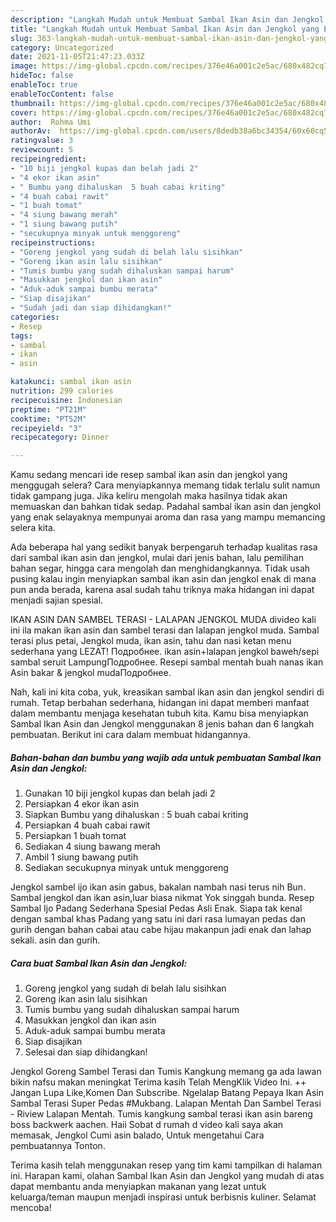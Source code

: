 ```yaml
---
description: "Langkah Mudah untuk Membuat Sambal Ikan Asin dan Jengkol yang Enak Banget"
title: "Langkah Mudah untuk Membuat Sambal Ikan Asin dan Jengkol yang Enak Banget"
slug: 363-langkah-mudah-untuk-membuat-sambal-ikan-asin-dan-jengkol-yang-enak-banget
category: Uncategorized
date: 2021-11-05T21:47:23.033Z
image: https://img-global.cpcdn.com/recipes/376e46a001c2e5ac/680x482cq70/sambal-ikan-asin-dan-jengkol-foto-resep-utama.jpg
hideToc: false
enableToc: true
enableTocContent: false
thumbnail: https://img-global.cpcdn.com/recipes/376e46a001c2e5ac/680x482cq70/sambal-ikan-asin-dan-jengkol-foto-resep-utama.jpg
cover: https://img-global.cpcdn.com/recipes/376e46a001c2e5ac/680x482cq70/sambal-ikan-asin-dan-jengkol-foto-resep-utama.jpg
author:  Rohma Umi
authorAv:  https://img-global.cpcdn.com/users/8dedb38a6bc34354/60x60cq50/avatar.jpg
ratingvalue: 3
reviewcount: 5
recipeingredient:
- "10 biji jengkol kupas dan belah jadi 2"
- "4 ekor ikan asin"
- " Bumbu yang dihaluskan  5 buah cabai kriting"
- "4 buah cabai rawit"
- "1 buah tomat"
- "4 siung bawang merah"
- "1 siung bawang putih"
- "secukupnya minyak untuk menggoreng"
recipeinstructions:
- "Goreng jengkol yang sudah di belah lalu sisihkan"
- "Goreng ikan asin lalu sisihkan"
- "Tumis bumbu yang sudah dihaluskan sampai harum"
- "Masukkan jengkol dan ikan asin"
- "Aduk-aduk sampai bumbu merata"
- "Siap disajikan"
- "Sudah jadi dan siap dihidangkan!"
categories:
- Resep
tags:
- sambal
- ikan
- asin

katakunci: sambal ikan asin 
nutrition: 299 calories
recipecuisine: Indonesian
preptime: "PT21M"
cooktime: "PT52M"
recipeyield: "3"
recipecategory: Dinner

---
```



Kamu sedang mencari ide resep sambal ikan asin dan jengkol yang menggugah selera? Cara menyiapkannya memang tidak terlalu sulit namun tidak gampang juga. Jika keliru mengolah maka hasilnya tidak akan memuaskan dan bahkan tidak sedap. Padahal sambal ikan asin dan jengkol yang enak selayaknya mempunyai aroma dan rasa yang mampu memancing selera kita.


Ada beberapa hal yang sedikit banyak berpengaruh terhadap kualitas rasa dari sambal ikan asin dan jengkol, mulai dari jenis bahan, lalu pemilihan bahan segar, hingga cara mengolah dan menghidangkannya. Tidak usah pusing kalau ingin menyiapkan sambal ikan asin dan jengkol enak di mana pun anda berada, karena asal sudah tahu triknya maka hidangan ini dapat menjadi sajian spesial.

IKAN ASIN DAN SAMBEL TERASI - LALAPAN JENGKOL MUDA divideo kali ini ila makan ikan asin dan sambel terasi dan lalapan jengkol muda. Sambal terasi plus petai, Jengkol muda, ikan asin, tahu dan nasi ketan menu sederhana yang LEZAT! Подробнее. ikan asin+lalapan jengkol baweh/sepi sambal seruit LampungПодробнее. Resepi sambal mentah buah nanas ikan Asin bakar &amp; jengkol mudaПодробнее.


Nah, kali ini kita coba, yuk, kreasikan sambal ikan asin dan jengkol sendiri di rumah. Tetap berbahan sederhana, hidangan ini dapat memberi manfaat dalam membantu menjaga kesehatan tubuh kita. Kamu bisa menyiapkan Sambal Ikan Asin dan Jengkol menggunakan 8 jenis bahan dan 6 langkah pembuatan. Berikut ini cara dalam membuat hidangannya.

<!--inarticleads1-->

##### Bahan-bahan dan bumbu yang wajib ada untuk pembuatan Sambal Ikan Asin dan Jengkol:

1. Gunakan 10 biji jengkol kupas dan belah jadi 2
1. Persiapkan 4 ekor ikan asin
1. Siapkan  Bumbu yang dihaluskan : 5 buah cabai kriting
1. Persiapkan 4 buah cabai rawit
1. Persiapkan 1 buah tomat
1. Sediakan 4 siung bawang merah
1. Ambil 1 siung bawang putih
1. Sediakan secukupnya minyak untuk menggoreng


Jengkol sambel ijo ikan asin gabus, bakalan nambah nasi terus nih Bun. Sambal jengkol dan ikan asin,luar biasa nikmat Yok singgah bunda. Resep Sambal Ijo Padang Sederhana Spesial Pedas Asli Enak. Siapa tak kenal dengan sambal khas Padang yang satu ini dari rasa lumayan pedas dan gurih dengan bahan cabai atau cabe hijau makanpun jadi enak dan lahap sekali. asin dan gurih. 

<!--inarticleads2-->

##### Cara buat Sambal Ikan Asin dan Jengkol:

1. Goreng jengkol yang sudah di belah lalu sisihkan
1. Goreng ikan asin lalu sisihkan
1. Tumis bumbu yang sudah dihaluskan sampai harum
1. Masukkan jengkol dan ikan asin
1. Aduk-aduk sampai bumbu merata
1. Siap disajikan
1. Selesai dan siap dihidangkan!

Jengkol Goreng Sambel Terasi dan Tumis Kangkung memang ga ada lawan bikin nafsu makan meningkat Terima kasih Telah MengKlik Video Ini. ++ Jangan Lupa Like,Komen Dan Subscribe. Ngelalap Batang Pepaya Ikan Asin Sambal Terasi Super Pedas #Mukbang. Lalapan Mentah Dan Sambel Terasi - Riview Lalapan Mentah. Tumis kangkung sambal terasi ikan asin bareng boss backwerk aachen. Haii Sobat d rumah d video kali saya akan memasak, Jengkol Cumi asin balado, Untuk mengetahui Cara pembuatannya Tonton. 

Terima kasih telah menggunakan resep yang tim kami tampilkan di halaman ini. Harapan kami, olahan Sambal Ikan Asin dan Jengkol yang mudah di atas dapat membantu anda menyiapkan makanan yang lezat untuk keluarga/teman maupun menjadi inspirasi untuk berbisnis kuliner. Selamat mencoba!
